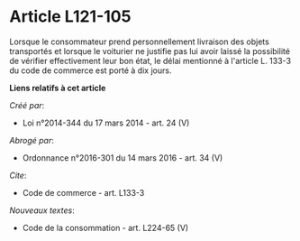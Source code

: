 # Article L121-105

Lorsque le consommateur prend personnellement livraison des objets transportés et lorsque le voiturier ne justifie pas lui
avoir laissé la possibilité de vérifier effectivement leur bon état, le délai mentionné à l'article L. 133-3 du code de
commerce est porté à dix jours.

**Liens relatifs à cet article**

_Créé par_:

  - Loi n°2014-344 du 17 mars 2014 - art. 24 (V)

_Abrogé par_:

  - Ordonnance n°2016-301 du 14 mars 2016 - art. 34 (V)

_Cite_:

  - Code de commerce - art. L133-3

_Nouveaux textes_:

  - Code de la consommation - art. L224-65 (V)

